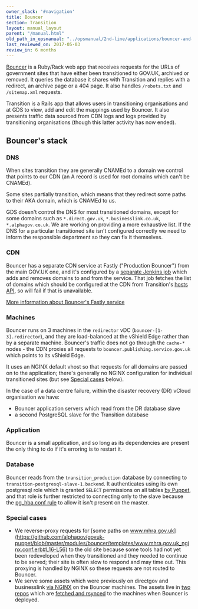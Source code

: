 ```yaml
---
owner_slack: '#navigation'
title: Bouncer
section: Transition
layout: manual_layout
parent: "/manual.html"
old_path_in_opsmanual: "../opsmanual/2nd-line/applications/bouncer-and-transition.html"
last_reviewed_on: 2017-05-03
review_in: 6 months
---
```


[Bouncer](https://github.com/alphagov/bouncer) is a Ruby/Rack web app that receives requests for the URLs of government sites that have either been transitioned to GOV.UK, archived or removed. It queries the database it shares with Transition and replies with a
redirect, an archive page or a 404 page. It also handles `/robots.txt`
and `/sitemap.xml` requests.

Transition is a Rails app that allows users in transitioning
organisations and at GDS to view, add and edit the mappings used by
Bouncer. It also presents traffic data sourced from CDN logs and logs
provided by transitioning organisations (though this latter activity has
now ended).

## Bouncer's stack

### DNS

When sites transition they are generally CNAMEd to a domain we control that
points to our CDN (an A record is used for root domains which can't be CNAMEd).

Some sites partially transition, which means that they redirect some paths to
their AKA domain, which is CNAMEd to us.

GDS doesn't control the DNS for most transitioned domains, except for some domains such as
`*.direct.gov.uk`, `*.businesslink.co.uk`, `*.alphagov.co.uk`. We are working on providing a more exhaustive list. If the DNS
for a particular transitioned site isn't configured correctly we need to inform
the responsible department so they can fix it themselves.

### CDN

Bouncer has a separate CDN service at Fastly ("Production Bouncer") from the
main GOV.UK one, and it's configured by a
[separate Jenkins job](../../infrastructure/architecture/cdn.html#bouncer-s-fastly-service)
which adds and removes domains to and from the service.
That job fetches the list of domains which should be configured at the CDN from
Transition's [hosts API](https://transition.publishing.service.gov.uk/hosts), so
will fail if that is unavailable.

[More information about Bouncer's Fastly service](https://docs.publishing.service.gov.uk/manual/cdn.html#bouncer39s-fastly-service)

### Machines

Bouncer runs on 3 machines in the `redirector` vDC (`bouncer-[1-3].redirector`),
and they are load-balanced at the vShield Edge rather than by a separate machine.
Bouncer's traffic does not go through the `cache-*` nodes - the CDN proxies all
requests to `bouncer.publishing.service.gov.uk` which points to its vShield Edge.

It uses an NGINX default vhost so that requests for all domains are passed on to
the application; there's generally no NGINX configuration for individual
transitioned sites (but see [Special cases](#special-cases) below).

In the case of a data centre failure, within the disaster recovery (DR) vCloud organisation we have:

* Bouncer application servers which read from the DR database slave
* a second PostgreSQL slave for the Transition database

### Application

Bouncer is a small application, and so long as its dependencies are present the
only thing to do if it's erroring is to restart it.

### Database

Bouncer reads from the `transition_production` database by connecting to
`transition-postgresql-slave-1.backend`. It authenticates using its own
postgresql role which is granted `SELECT` permissions on all tables
[by Puppet](https://github.com/alphagov/govuk-puppet/blob/master/modules/govuk/manifests/apps/bouncer/postgresql_role.pp#L17-L33),
and that role is further restricted to connecting only to the slave because the
[pg_hba.conf rule](https://github.com/alphagov/govuk-puppet/blob/master/modules/govuk/manifests/node/s_transition_postgresql_slave.pp#L24-L30)
to allow it isn't present on the master.

### Special cases

- We reverse-proxy requests for [some paths on www.mhra.gov.uk](https://github.com/alphagov/govuk-puppet/blob/master/modules/bouncer/templates/www.mhra.gov.uk_nginx.conf.erb#L16-L56)
to the old site because some tools had not yet been redeveloped when they
transitioned and they needed to continue to be served; their site is often slow
to respond and may time out. This proxying is handled by NGINX so these requests
are not routed to Bouncer.
- We serve some assets which were previously on directgov and businesslink
[via NGINX](https://github.com/alphagov/govuk-puppet/blob/master/modules/govuk/manifests/apps/bouncer.pp#L56-L146)
on the Bouncer machines. The assets live in [two](https://github.com/alphagov/assets-directgov)
[repos](https://github.com/alphagov/assets-businesslink) which are [fetched and
rsynced](https://github.com/alphagov/govuk-app-deployment/blob/master/bouncer/config/deploy.rb#L16-L41)
to the machines when Bouncer is deployed.

